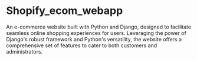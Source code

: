 # Shopify_ecom_webapp
  An e-commerce website built with Python and Django, designed to facilitate seamless online shopping experiences for users. Leveraging the power of Django's robust framework and Python's versatility, the website offers a comprehensive set of features to cater to both customers and administrators.
